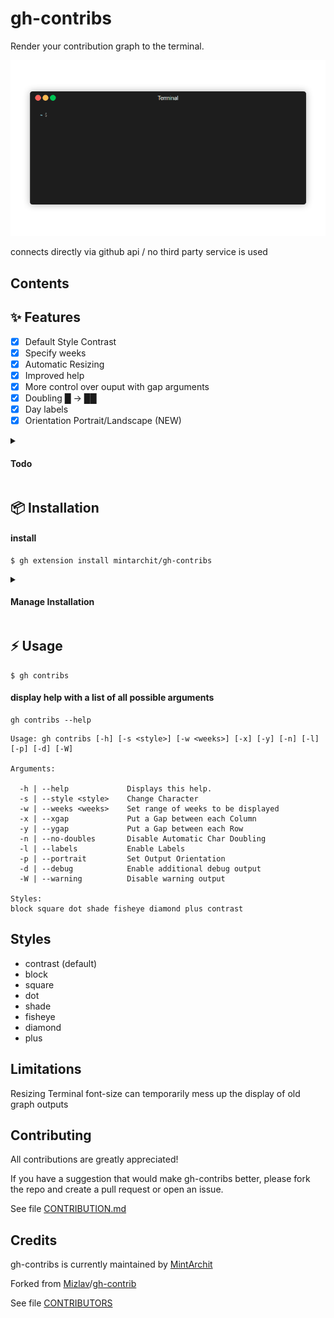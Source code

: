 # gh-contribs

Render your contribution graph to the terminal.

<img width="745" alt="Screenshot" src="assets/gif/v0.18.8.gif">

connects directly via github api / no third party service is used

## Contents

## ✨ Features 

- [X] Default Style Contrast
- [X] Specify weeks
- [X] Automatic Resizing
- [X] Improved help
- [X] More control over ouput with gap arguments
- [X] Doubling █ -> ██ 
- [X] Day labels
- [X] Orientation Portrait/Landscape (NEW)

<details>
	<summary><h4>Todo</h4></summary>

- [ ] Configuration file
- [ ] Color schemes
- [ ] User defined characters(styles)
- [ ] optimize performance
- [ ] inlcude update notifier
- [ ] add version arg

</details>

## 📦 Installation
 
#### install

```
$ gh extension install mintarchit/gh-contribs
```

<details>
	<summary><h4>Manage Installation</h4></summary>

#### list installed extensions

```
$ gh extension list
```

#### upgrade

```
$ gh extensions upgrade gh-contribs
```

#### uninstall

```
$ gh extension remove gh-contribs
```
</details>

## ⚡️ Usage

```
$ gh contribs
```

#### display help with a list of all possible arguments

```
gh contribs --help
```
```
Usage: gh contribs [-h] [-s <style>] [-w <weeks>] [-x] [-y] [-n] [-l] [-p] [-d] [-W]

Arguments:

  -h | --help             Displays this help.
  -s | --style <style>    Change Character
  -w | --weeks <weeks>    Set range of weeks to be displayed
  -x | --xgap             Put a Gap between each Column
  -y | --ygap             Put a Gap between each Row
  -n | --no-doubles       Disable Automatic Char Doubling
  -l | --labels           Enable Labels
  -p | --portrait         Set Output Orientation
  -d | --debug            Enable additional debug output
  -W | --warning          Disable warning output

Styles:
block square dot shade fisheye diamond plus contrast
```

## Styles

- contrast (default)
- block
- square
- dot
- shade
- fisheye
- diamond
- plus

## Limitations

Resizing Terminal font-size can temporarily mess up the display of old graph outputs

## Contributing

All contributions are greatly appreciated!

If you have a suggestion that would make gh-contribs better, 
please fork the repo and create a pull request or open an issue.

See file [CONTRIBUTION.md](https://github.com/MintArchit/gh-contribs/CONTRIBUTION.md)

## Credits

gh-contribs is currently maintained by [MintArchit](https://github.com/MintArchit)

Forked from [Mizlav](https://github.com/mislav)/[gh-contrib](https://github.com/mislav/gh-contrib)

See file [CONTRIBUTORS](https://github.com/MintArchit/gh-contribs/CONTRIBUTORS)
